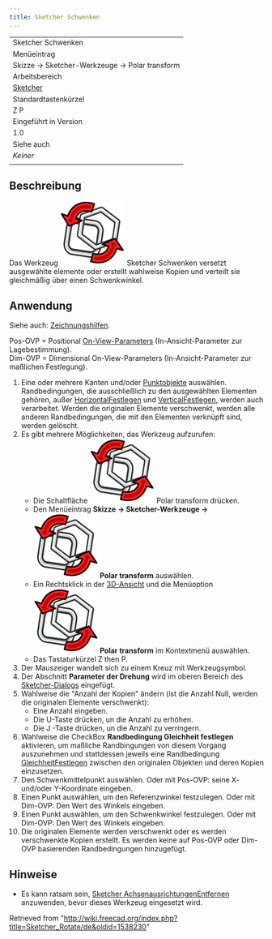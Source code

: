 ```yaml
---
title: Sketcher Schwenken
---
```


|                                                            |
| ---------------------------------------------------------- |
| Sketcher Schwenken                                         |
| Menüeintrag                                                |
| Skizze → Sketcher-Werkzeuge → Polar transform              |
| Arbeitsbereich                                             |
| [Sketcher](/Sketcher_Workbench/de "Sketcher Workbench/de") |
| Standardtastenkürzel                                       |
| Z P                                                        |
| Eingeführt in Version                                      |
| 1.0                                                        |
| Siehe auch                                                 |
| _Keiner_                                                   |
|                                                            |

## Beschreibung

Das Werkzeug ![](/src/assets/images/Sketcher_Rotate.svg) Sketcher Schwenken versetzt ausgewählte elemente oder erstellt wahlweise Kopien und verteilt sie gleichmäßig über einen Schwenkwinkel.

## Anwendung

Siehe auch: [Zeichnungshilfen](/Sketcher_Workbench/de#Zeichnungshilfen "Sketcher Workbench/de").

Pos-OVP = Positional [On-View-Parameters](/Sketcher_Preferences/de#Allgemein "Sketcher Preferences/de") (In-Ansicht-Parameter zur Lagebestimmung).  
Dim-OVP = Dimensional On-View-Parameters (In-Ansicht-Parameter zur maßlichen Festlegung).

1. Eine oder mehrere Kanten und/oder [Punktobjekte](/Sketcher_CreatePoint/de "Sketcher CreatePoint/de") auswählen. Randbedingungen, die ausschließlich zu den ausgewählten Elementen gehören, außer [HorizontalFestlegen](/Sketcher_ConstrainHorizontal/de "Sketcher ConstrainHorizontal/de") und [VerticalFestlegen](/Sketcher_ConstrainVertical/de "Sketcher ConstrainVertical/de"), werden auch verarbeitet. Werden die originalen Elemente verschwenkt, werden alle anderen Randbedingungen, die mit den Elementen verknüpft sind, werden gelöscht.
2. Es gibt mehrere Möglichkeiten, das Werkzeug aufzurufen:
   - Die Schaltfläche ![](/src/assets/images/Sketcher_Rotate.svg) Polar transform drücken.
   - Den Menüeintrag **Skizze → Sketcher-Werkzeuge → ![](/src/assets/images/Sketcher_Rotate.svg) Polar transform** auswählen.
   - Ein Rechtsklick in der [3D-Ansicht](/3D_view/de "3D view/de") und die Menüoption **![](/src/assets/images/Sketcher_Rotate.svg) Polar transform** im Kontextmenü auswählen.
   - Das Tastaturkürzel Z then P.
3. Der Mauszeiger wandelt sich zu einem Kreuz mit Werkzeugsymbol.
4. Der Abschnitt **Parameter der Drehung** wird im oberen Bereich des [Sketcher-Dialogs](/Sketcher_Dialog/de "Sketcher Dialog/de") eingefügt.
5. Wahlweise die "Anzahl der Kopien" ändern (ist die Anzahl Null, werden die originalen Elemente verschwenkt):
   - Eine Anzahl eingeben.
   - Die U-Taste drücken, un die Anzahl zu erhöhen.
   - Die J -Taste drücken, un die Anzahl zu verringern.
6. Wahlweise die CheckBox **Randbedingung Gleichheit festlegen** aktivieren, um maßliche Randbingungen von diesem Vorgang auszunehmen und stattdessen jeweils eine Randbedingung [GleichheitFestlegen](/Sketcher_ConstrainEqual/de "Sketcher ConstrainEqual/de") zwischen den originalen Objekten und deren Kopien einzusetzen.
7. Den Schwenkmittelpunkt auswählen. Oder mit Pos-OVP: seine X- und/oder Y-Koordinate eingeben.
8. Einen Punkt auswählen, um den Referenzwinkel festzulegen. Oder mit Dim-OVP: Den Wert des Winkels eingeben.
9. Einen Punkt auswählen, um den Schwenkwinkel festzulegen. Oder mit Dim-OVP: Den Wert des Winkels eingeben.
10. Die originalen Elemente werden verschwenkt oder es werden verschwenkte Kopien erstellt. Es werden keine auf Pos-OVP oder Dim-OVP basierenden Randbedingungen hinzugefügt.

## Hinweise

- Es kann ratsam sein, [Sketcher AchsenausrichtungenEntfernen](/Sketcher_RemoveAxesAlignment/de "Sketcher RemoveAxesAlignment/de") anzuwenden, bevor dieses Werkzeug eingesetzt wird.

Retrieved from "<http://wiki.freecad.org/index.php?title=Sketcher_Rotate/de&oldid=1538230>"
